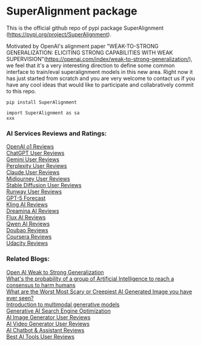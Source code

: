 # SuperAlignment package

This is the official github repo of pypi package SuperAlignment (https://pypi.org/project/SuperAlignment). 

Motivated by OpenAI's alignment paper "WEAK-TO-STRONG GENERALIZATION: ELICITING STRONG CAPABILITIES WITH WEAK SUPERVISION"(https://openai.com/index/weak-to-strong-generalization/), we feel that it's a very interesting direction to define some common interface to train/eval superalignment models in this new area. Right now it has just started from scratch and you are very welcome to contact us if you have any cool ideas that would like to participate and collabratively commit to this repo. 


```
pip install SuperAlignment
```


```
import SuperAlignment as sa
xxx
```

### AI Services Reviews and Ratings: <br>
[OpenAI o1 Reviews](http://www.deepnlp.org/store/pub/pub-openai-o1) <br>
[ChatGPT User Reviews](http://www.deepnlp.org/store/pub/pub-chatgpt-openai) <br>
[Gemini User Reviews](http://www.deepnlp.org/store/pub/pub-gemini-google) <br>
[Perplexity User Reviews](http://www.deepnlp.org/store/pub/pub-perplexity) <br>
[Claude User Reviews](http://www.deepnlp.org/store/pub/pub-claude-anthropic) <br>
[Midjourney User Reviews](http://www.deepnlp.org/store/pub/pub-midjourney) <br>
[Stable Diffusion User Reviews](http://www.deepnlp.org/store/pub/pub-stable-diffusion) <br>
[Runway User Reviews](http://www.deepnlp.org/store/pub/pub-runway) <br>
[GPT-5 Forecast](http://www.deepnlp.org/store/pub/pub-gpt-5) <br>
[Kling AI Reviews](http://www.deepnlp.org/store/pub/pub-kling-kwai) <br>
[Dreamina AI Reviews](http://www.deepnlp.org/store/pub/pub-dreamina-douyin) <br>
[Flux AI Reviews](http://www.deepnlp.org/store/pub/pub-flux-1-black-forest-lab) <br>
[Qwen AI Reviews](http://www.deepnlp.org/store/pub/pub-qwen-alibaba) <br>
[Doubao Reviews](http://www.deepnlp.org/store/pub/pub-doubao-douyin) <br>
[Coursera Reviews](http://www.deepnlp.org/store/pub/pub-coursera) <br>
[Udacity Reviews](http://www.deepnlp.org/store/pub/pub-udacity) <br>


### Related Blogs: <br>
[Open AI Weak to Strong Generalization](https://openai.com/index/weak-to-strong-generalization/) <br>
[What's the probability of a group of Artificial Intelligence to reach a consensus to harm humans](http://www.deepnlp.org/blog/agi-asi-what-is-the-probability-of-a-group-of-artificial-intelligence-to-reach-a-consensus-to-harm-humans) <br>
[What are the Worst Most Scary or Creepiest AI Generated Image you have ever seen?](http://www.deepnlp.org/blog/what-are-the-worst-most-scary-or-creepiest-ai-generated-image-you-have-ever-seen) <br>
[Introduction to multimodal generative models](http://www.deepnlp.org/blog/introduction-to-multimodal-generative-models) <br>
[Generative AI Search Engine Optimization](http://www.deepnlp.org/blog/generative-ai-search-engine-optimization-how-to-improve-your-content) <br>
[AI Image Generator User Reviews](http://www.deepnlp.org/store/image-generator) <br>
[AI Video Generator User Reviews](http://www.deepnlp.org/store/video-generator) <br>
[AI Chatbot & Assistant Reviews](http://www.deepnlp.org/store/chatbot-assistant) <br>
[Best AI Tools User Reviews](http://www.deepnlp.org/store/pub/) <br>

